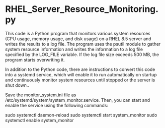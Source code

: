 # RHEL_Server_Resource_Monitoring.py
This code is a Python program that monitors various system resources (CPU usage, memory usage, and disk usage) on a RHEL 8.5 server and writes the results to a log file. The program uses the psutil module to gather system resource information and writes the information to a log file specified by the LOG_FILE variable. If the log file size exceeds 500 MB, the program starts overwriting it.

In addition to the Python code, there are instructions to convert this code into a systemd service, which will enable it to run automatically on startup and continuously monitor system resources until stopped or the server is shut down..

Save the monitor_system.ini file as /etc/systemd/system/system_monitor.service. Then, you can start and enable the service using the following commands:

sudo systemctl daemon-reload
sudo systemctl start system_monitor
sudo systemctl enable system_monitor

